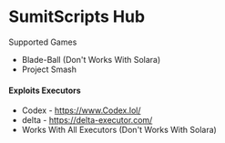 # SumitScripts Hub
Supported Games
- Blade-Ball (Don't Works With Solara)
- Project Smash
#### Exploits Executors
- Codex - https://www.Codex.lol/
- delta - https://delta-executor.com/
- Works With All Executors (Don't Works With Solara)
